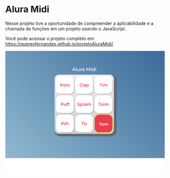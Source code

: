 # Alura Midi

Nesse projeto tive a oportunidade de compreender a aplicabilidade e a chamada de funções em um projeto usando o JavaScript. 

Você pode acessar o projeto completo em: https://querenfernandes.github.io/projetoAluraMidi/

![](images/alura-midi.png#vitrinedev)

